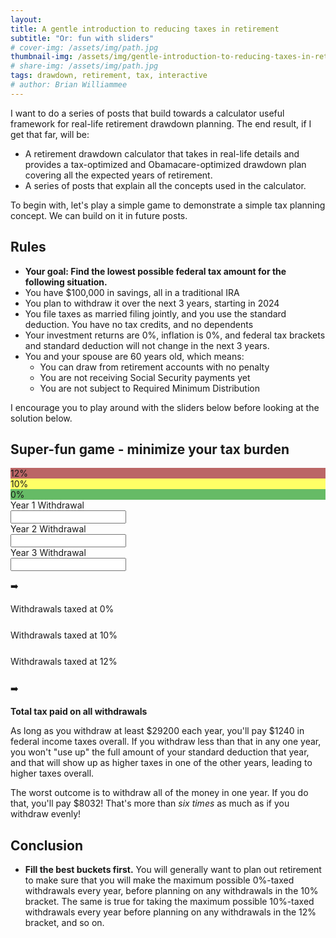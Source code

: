 ```yaml
---
layout: 
title: A gentle introduction to reducing taxes in retirement
subtitle: "Or: fun with sliders"
# cover-img: /assets/img/path.jpg
thumbnail-img: /assets/img/gentle-introduction-to-reducing-taxes-in-retirement.webp
# share-img: /assets/img/path.jpg
tags: drawdown, retirement, tax, interactive
# author: Brian Williammee
---
```


I want to do a series of posts that build towards a calculator useful framework for real-life
retirement drawdown planning.  The end result, if I get that far, will be:
* A retirement drawdown calculator that takes in real-life details and provides a tax-optimized and
Obamacare-optimized drawdown plan covering all the expected years of retirement.
* A series of posts that explain all the concepts used in the calculator.

To begin with, let's play a simple game to demonstrate a simple tax planning concept.  We can build
on it in future posts.

## Rules
* **Your goal: Find the lowest possible federal tax amount for the following situation.**
* You have $100,000 in savings, all in a traditional IRA
* You plan to withdraw it over the next 3 years, starting in 2024
* You file taxes as married filing jointly, and you use the standard deduction. You have no tax
credits, and no dependents
* Your investment returns are 0%, inflation is 0%, and federal tax brackets and standard deduction
will not change in the next 3 years.
* You and your spouse are 60 years old, which means:
  - You can draw from retirement accounts with no penalty
  - You are not receiving Social Security payments yet
  - You are not subject to Required Minimum Distribution


I encourage you to play around with the sliders below before looking at the solution below.

## Super-fun game - minimize your tax burden
<!-- Most of the IDs and strings in this file are also used in the Selenium tests in integration_tests/test_example1.py -->
<!-- So make sure to update those when messing with these. -->
<div id="flexbox-container">
    <div id="sliders">
        <div id="tax-bracket-indicator-container" style="grid-row: 2; grid-column: 1;">
            <div class="tax-bracket-indicator" style="grid-row: 1; grid-column: 1; background-color:#B66">12%</div>
            <div class="tax-bracket-indicator" style="grid-row: 2; grid-column: 1; background-color:#FF6">10%</div>
            <div class="tax-bracket-indicator" style="grid-row: 3; grid-column: 1; background-color:#6B6">0%</div>
        </div>
        <div class="slider-label" style="grid-row: 1; grid-column: 2;">Year 1 Withdrawal</div>
        <div class="slider-container" style="grid-row: 2; grid-column: 2;">
            <div id="slider-vertical-0" class="slider-vertical">
                <div id="slider-filled-0" class="slider-filled"></div>
            </div>
        </div>
        <input type="text" id="slider-value-0" class="slider-value-input" style="grid-row: 3; grid-column: 2;"/>
        <div class="slider-label" style="grid-row: 1; grid-column: 3">Year 2 Withdrawal</div>
        <div class="slider-container" style="grid-row: 2; grid-column: 3;">                
            <div id="slider-vertical-1" class="slider-vertical">
                <div id="slider-filled-1" class="slider-filled"></div>
            </div>
        </div>
        <input type="text" id="slider-value-1" class="slider-value-input" style="grid-row: 3; grid-column: 3;"/>
        <div class="slider-label" style="grid-row: 1; grid-column: 4">Year 3 Withdrawal</div>
        <div class="slider-container" style="grid-row: 2; grid-column: 4;">
            <div id="slider-vertical-2" class="slider-vertical">
                <div id="slider-filled-2" class="slider-filled"></div>
            </div>                
        </div>
        <input type="text" id="slider-value-2" class="slider-value-input" style="grid-row: 3; grid-column: 4;"/>
        <div id="full-withdrawal-or-not" style="grid-row: 4; grid-column-start: 1; grid-column-end: 5;"></div>
    </div>
    <div class="arrow"><p style="grid-row:2">➡️</p></div>
    <div class="buckets">
        <div class="bucket-label">Withdrawals taxed at 0%</div>
        <div class="bucket-container">
            <div class="bucket-fill" id="zero-percent-bucket"></div>
        </div>
        <div id="zero-percent-value" class="bucket-value-numeric"></div>
        <div id="zero-percent-tax" class="bucket-value-numeric" style="margin-bottom:25px;"></div>
        <div class="bucket-label">Withdrawals taxed at 10%</div>
        <div class="bucket-container">
            <div class="bucket-fill" id="ten-percent-bucket"></div>
        </div>
        <div id="ten-percent-value" class="bucket-value-numeric"></div>
        <div id="ten-percent-tax" class="bucket-value-numeric" style="margin-bottom:25px;"></div>
        <div class="bucket-label">Withdrawals taxed at 12%</div>
        <div class="bucket-container">
            <div class="bucket-fill"  id="twelve-percent-bucket"></div>
        </div>
        <div id="twelve-percent-value" class="bucket-value-numeric"></div>
        <div id="twelve-percent-tax" class="bucket-value-numeric" style="margin-bottom:25px;"></div>
    </div>
    <div class="arrow"><p style="grid-row:2">➡️</p></div>
    <div class="results">
        <div style="grid-row: 2; font-weight:bold">Total tax paid on all withdrawals</div>
        <div id="total-tax" class="total-tax" style="grid-row: 3; font-weight:bold; font-size: 20px;"></div>
        <div style="grid-row: 4;" id="min-tax-or-not"></div>
    </div>
</div>

As long as you withdraw at least $29200 each year, you'll pay $1240 in federal income taxes overall.
If you withdraw less than that in any one year, you won't "use up" the full amount of your standard
deduction that year, and that will show up as higher taxes in one of the other years, leading to
higher taxes overall.

The worst outcome is to withdraw all of the money in one year.  If you do that, you'll pay $8032!
That's more than *six times* as much as if you withdraw evenly!

## Conclusion
* **Fill the best buckets first.**  You will generally want to plan out retirement to make sure that
you will make the maximum possible 0%-taxed withdrawals every year, before planning on any
withdrawals in the 10% bracket.  The same is true for taking the maximum possible 10%-taxed
withdrawals every year before planning on any withdrawals in the 12% bracket, and so on.

